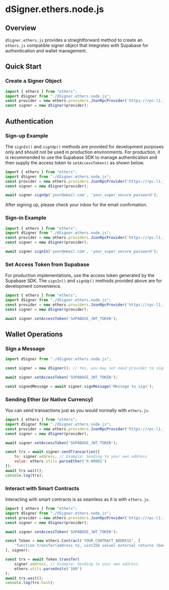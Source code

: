 # dSigner.ethers.node.js

## Overview
`dSigner.ethers.js` provides a straightforward method to create an `ethers.js` compatible signer object that integrates with Supabase for authentication and wallet management.

## Quick Start

### Create a Signer Object
```javascript
import { ethers } from "ethers";
import dSigner from "./dSigner.ethers.node.js";
const provider = new ethers.providers.JsonRpcProvider('https://rpc-l1.jibchain.net');
const signer = new dSigner(provider);
```

## Authentication

### Sign-up Example

The `signIn()` and `signUp()` methods are provided for development purposes only and should not be used in production environments. For production, it is recommended to use the Supabase SDK to manage authentication and then supply the access token to `setAccessToken()` as shown below.

```javascript
import { ethers } from "ethers";
import dSigner from "./dSigner.ethers.node.js";
const provider = new ethers.providers.JsonRpcProvider('https://rpc-l1.jibchain.net');
const signer = new dSigner(provider);

await signer.signUp('your@email.com', 'your_super_secure_password');
```

After signing up, please check your inbox for the email confirmation.

### Sign-in Example

```javascript
import { ethers } from "ethers";
import dSigner from "./dSigner.ethers.node.js";
const provider = new ethers.providers.JsonRpcProvider('https://rpc-l1.jibchain.net');
const signer = new dSigner(provider);

await signer.signIn('your@email.com', 'your_super_secure_password');
```

### Set Access Token from Supabase

For production implementations, use the access token generated by the Supabase SDK. The `signIn()` and `signUp()` methods provided above are for development convenience.

```javascript
import { ethers } from "ethers";
import dSigner from "./dSigner.ethers.node.js";
const provider = new ethers.providers.JsonRpcProvider('https://rpc-l1.jibchain.net');
const signer = new dSigner(provider);

await signer.setAccessToken('SUPABASE_JWT_TOKEN');
```

## Wallet Operations

### Sign a Message

```javascript
import dSigner from "./dSigner.ethers.node.js";

const signer = new dSigner(); // Yes, you may not need provider to sign message

await signer.setAccessToken('SUPABASE_JWT_TOKEN');

const signedMessage = await signer.signMessage('Message to sign');
```

### Sending Ether (or Native Currency)

You can send transactions just as you would normally with `ethers.js`.

```javascript
import { ethers } from "ethers";
import dSigner from "./dSigner.ethers.node.js";
const provider = new ethers.providers.JsonRpcProvider('https://rpc-l1.jibchain.net');
const signer = new dSigner(provider);

await signer.setAccessToken('SUPABASE_JWT_TOKEN');

const trx = await signer.sendTransaction({
    to: signer.address, // Example: Sending to your own address
    value: ethers.utils.parseEther('0.00001')
});
await trx.wait();
console.log(trx);
```

### Interact with Smart Contracts

Interacting with smart contracts is as seamless as it is with `ethers.js`.

```javascript
import { ethers } from "ethers";
import dSigner from "./dSigner.ethers.node.js";
const provider = new ethers.providers.JsonRpcProvider('https://rpc-l1.jibchain.net');
const signer = new dSigner(provider);

await signer.setAccessToken('SUPABASE_JWT_TOKEN');

const Token = new ethers.Contract('YOUR_CONTRACT_ADDRESS', [
    'function transfer(address to, uint256 value) external returns (bool)'
], signer);

const trx = await Token.transfer(
    signer.address, // Example: Sending to your own address
    ethers.utils.parseUnits('100')
);
await trx.wait();
console.log(trx.hash);
```